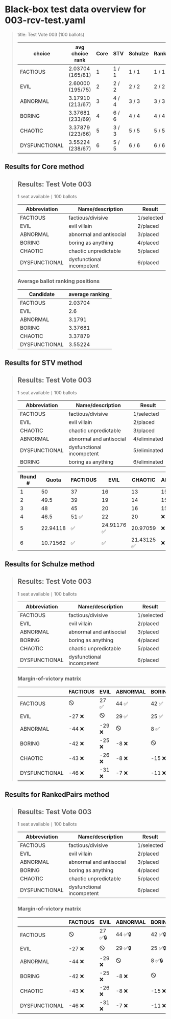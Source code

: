 # Black-box test data overview for 003-rcv-test.yaml

<blockquote>
title: Test Vote 003 (100 ballots)
<table>
<thead>
<tr>
<th>choice</th>
<th>avg choice rank</th>
<th>Core</th>
<th>STV</th>
<th>Schulze</th>
<th>RankedPairs</th>
<th>Copeland</th>
</tr>
</thead>
<tbody>
<tr>
<td>FACTIOUS</td>
<td>2.03704 (165/81)</td>
<td>1</td>
<td>1 / 1</td>
<td>1 / 1</td>
<td>1 / 1</td>
<td>1 (5)</td>
</tr>
<tr>
<td>EVIL</td>
<td>2.60000 (195/75)</td>
<td>2</td>
<td>2 / 2</td>
<td>2 / 2</td>
<td>2 / 2</td>
<td>2 (4)</td>
</tr>
<tr>
<td>ABNORMAL</td>
<td>3.17910 (213/67)</td>
<td>3</td>
<td>4 / 4</td>
<td>3 / 3</td>
<td>3 / 3</td>
<td>3 (3)</td>
</tr>
<tr>
<td>BORING</td>
<td>3.37681 (233/69)</td>
<td>4</td>
<td>6 / 6</td>
<td>4 / 4</td>
<td>4 / 4</td>
<td>4 (2)</td>
</tr>
<tr>
<td>CHAOTIC</td>
<td>3.37879 (223/66)</td>
<td>5</td>
<td>3 / 3</td>
<td>5 / 5</td>
<td>5 / 5</td>
<td>5 (1)</td>
</tr>
<tr>
<td>DYSFUNCTIONAL</td>
<td>3.55224 (238/67)</td>
<td>6</td>
<td>5 / 5</td>
<td>6 / 6</td>
<td>6 / 6</td>
<td>6 (0)</td>
</tr>
</tbody>
</table>


</blockquote>

## Results for Core method
<blockquote>
<div id="prefvote">
<h2>Results: Test Vote 003</h2>
<p>1 seat available &VerticalBar; 100 ballots</p>
<table>
<thead>
<tr>
<th>Abbreviation</th>
<th>Name/description</th>
<th>Result</th>
</tr>
</thead>
<tbody>
<tr>
<td>FACTIOUS</td>
<td>factious/divisive</td>
<td>1/selected</td>
</tr>
<tr>
<td>EVIL</td>
<td>evil villain</td>
<td>2/placed</td>
</tr>
<tr>
<td>ABNORMAL</td>
<td>abnormal and antisocial</td>
<td>3/placed</td>
</tr>
<tr>
<td>BORING</td>
<td>boring as anything</td>
<td>4/placed</td>
</tr>
<tr>
<td>CHAOTIC</td>
<td>chaotic unpredictable</td>
<td>5/placed</td>
</tr>
<tr>
<td>DYSFUNCTIONAL</td>
<td>dysfunctional incompetent</td>
<td>6/placed</td>
</tr>
</tbody>
</table>
<h3>Average ballot ranking positions</h3>
<table>
<thead>
<tr>
<th>Candidate</th>
<th>average ranking</th>
</tr>
</thead>
<tbody>
<tr>
<td>FACTIOUS</td>
<td>2.03704</td>
</tr>
<tr>
<td>EVIL</td>
<td>2.6</td>
</tr>
<tr>
<td>ABNORMAL</td>
<td>3.1791</td>
</tr>
<tr>
<td>BORING</td>
<td>3.37681</td>
</tr>
<tr>
<td>CHAOTIC</td>
<td>3.37879</td>
</tr>
<tr>
<td>DYSFUNCTIONAL</td>
<td>3.55224</td>
</tr>
</tbody>
</table>
</div>

</blockquote>

## Results for STV method
<blockquote>
<div id="prefvote">
<h2>Results: Test Vote 003</h2>
<p>1 seat available &VerticalBar; 100 ballots</p>
<table>
<thead>
<tr>
<th>Abbreviation</th>
<th>Name/description</th>
<th>Result</th>
</tr>
</thead>
<tbody>
<tr>
<td>FACTIOUS</td>
<td>factious/divisive</td>
<td>1/selected</td>
</tr>
<tr>
<td>EVIL</td>
<td>evil villain</td>
<td>2/placed</td>
</tr>
<tr>
<td>CHAOTIC</td>
<td>chaotic unpredictable</td>
<td>3/placed</td>
</tr>
<tr>
<td>ABNORMAL</td>
<td>abnormal and antisocial</td>
<td>4/eliminated</td>
</tr>
<tr>
<td>DYSFUNCTIONAL</td>
<td>dysfunctional incompetent</td>
<td>5/eliminated</td>
</tr>
<tr>
<td>BORING</td>
<td>boring as anything</td>
<td>6/eliminated</td>
</tr>
</tbody>
</table>
<table>
<thead>
<tr>
<th>Round #</th>
<th>Quota</th>
<th>FACTIOUS</th>
<th>EVIL</th>
<th>CHAOTIC</th>
<th>ABNORMAL</th>
<th>DYSFUNCTIONAL</th>
<th>BORING</th>
</tr>
</thead>
<tbody>
<tr>
<td>1</td>
<td>50</td>
<td>37</td>
<td>16</td>
<td>13</td>
<td>15</td>
<td>12</td>
<td>7 ❌</td>
</tr>
<tr>
<td>2</td>
<td>49.5</td>
<td>39</td>
<td>19</td>
<td>14</td>
<td>15</td>
<td>12 ❌</td>
<td>❌</td>
</tr>
<tr>
<td>3</td>
<td>48</td>
<td>45</td>
<td>20</td>
<td>16</td>
<td>15 ❌</td>
<td>❌</td>
<td>❌</td>
</tr>
<tr>
<td>4</td>
<td>46.5</td>
<td>51 ✅</td>
<td>22</td>
<td>20</td>
<td>❌</td>
<td>❌</td>
<td>❌</td>
</tr>
<tr>
<td>5</td>
<td>22.94118</td>
<td>✅</td>
<td>24.91176 ✅</td>
<td>20.97059</td>
<td>❌</td>
<td>❌</td>
<td>❌</td>
</tr>
<tr>
<td>6</td>
<td>10.71562</td>
<td>✅</td>
<td>✅</td>
<td>21.43125 ✅</td>
<td>❌</td>
<td>❌</td>
<td>❌</td>
</tr>
</tbody>
</table>
</div>

</blockquote>

## Results for Schulze method
<blockquote>
<div id="prefvote">
<h2>Results: Test Vote 003</h2>
<p>1 seat available &VerticalBar; 100 ballots</p>
<table>
<thead>
<tr>
<th>Abbreviation</th>
<th>Name/description</th>
<th>Result</th>
</tr>
</thead>
<tbody>
<tr>
<td>FACTIOUS</td>
<td>factious/divisive</td>
<td>1/selected</td>
</tr>
<tr>
<td>EVIL</td>
<td>evil villain</td>
<td>2/placed</td>
</tr>
<tr>
<td>ABNORMAL</td>
<td>abnormal and antisocial</td>
<td>3/placed</td>
</tr>
<tr>
<td>BORING</td>
<td>boring as anything</td>
<td>4/placed</td>
</tr>
<tr>
<td>CHAOTIC</td>
<td>chaotic unpredictable</td>
<td>5/placed</td>
</tr>
<tr>
<td>DYSFUNCTIONAL</td>
<td>dysfunctional incompetent</td>
<td>6/placed</td>
</tr>
</tbody>
</table>
<h3>Margin-of-victory matrix</h3>
<table>
<thead>
<tr>
<th></th>
<th>FACTIOUS</th>
<th>EVIL</th>
<th>ABNORMAL</th>
<th>BORING</th>
<th>CHAOTIC</th>
<th>DYSFUNCTIONAL</th>
</tr>
</thead>
<tbody>
<tr>
<td>FACTIOUS</td>
<td>🛇</td>
<td>27 ✅</td>
<td>44 ✅</td>
<td>42 ✅</td>
<td>43 ✅</td>
<td>46 ✅</td>
</tr>
<tr>
<td>EVIL</td>
<td>-27 ❌</td>
<td>🛇</td>
<td>29 ✅</td>
<td>25 ✅</td>
<td>26 ✅</td>
<td>31 ✅</td>
</tr>
<tr>
<td>ABNORMAL</td>
<td>-44 ❌</td>
<td>-29 ❌</td>
<td>🛇</td>
<td>8 ✅</td>
<td>8 ✅</td>
<td>7 ✅</td>
</tr>
<tr>
<td>BORING</td>
<td>-42 ❌</td>
<td>-25 ❌</td>
<td>-8 ❌</td>
<td>🛇</td>
<td>15 ✅</td>
<td>11 ✅</td>
</tr>
<tr>
<td>CHAOTIC</td>
<td>-43 ❌</td>
<td>-26 ❌</td>
<td>-8 ❌</td>
<td>-15 ❌</td>
<td>🛇</td>
<td>3 ✅</td>
</tr>
<tr>
<td>DYSFUNCTIONAL</td>
<td>-46 ❌</td>
<td>-31 ❌</td>
<td>-7 ❌</td>
<td>-11 ❌</td>
<td>-3 ❌</td>
<td>🛇</td>
</tr>
</tbody>
</table>
</div>

</blockquote>

## Results for RankedPairs method
<blockquote>
<div id="prefvote">
<h2>Results: Test Vote 003</h2>
<p>1 seat available &VerticalBar; 100 ballots</p>
<table>
<thead>
<tr>
<th>Abbreviation</th>
<th>Name/description</th>
<th>Result</th>
</tr>
</thead>
<tbody>
<tr>
<td>FACTIOUS</td>
<td>factious/divisive</td>
<td>1/selected</td>
</tr>
<tr>
<td>EVIL</td>
<td>evil villain</td>
<td>2/placed</td>
</tr>
<tr>
<td>ABNORMAL</td>
<td>abnormal and antisocial</td>
<td>3/placed</td>
</tr>
<tr>
<td>BORING</td>
<td>boring as anything</td>
<td>4/placed</td>
</tr>
<tr>
<td>CHAOTIC</td>
<td>chaotic unpredictable</td>
<td>5/placed</td>
</tr>
<tr>
<td>DYSFUNCTIONAL</td>
<td>dysfunctional incompetent</td>
<td>6/placed</td>
</tr>
</tbody>
</table>
<h3>Margin-of-victory matrix</h3>
<table>
<thead>
<tr>
<th></th>
<th>FACTIOUS</th>
<th>EVIL</th>
<th>ABNORMAL</th>
<th>BORING</th>
<th>CHAOTIC</th>
<th>DYSFUNCTIONAL</th>
</tr>
</thead>
<tbody>
<tr>
<td>FACTIOUS</td>
<td>🛇</td>
<td>27 ✅🔒</td>
<td>44 ✅🔒</td>
<td>42 ✅🔒</td>
<td>43 ✅🔒</td>
<td>46 ✅🔒</td>
</tr>
<tr>
<td>EVIL</td>
<td>-27 ❌</td>
<td>🛇</td>
<td>29 ✅🔒</td>
<td>25 ✅🔒</td>
<td>26 ✅🔒</td>
<td>31 ✅🔒</td>
</tr>
<tr>
<td>ABNORMAL</td>
<td>-44 ❌</td>
<td>-29 ❌</td>
<td>🛇</td>
<td>8 ✅🔒</td>
<td>8 ✅🔒</td>
<td>7 ✅🔒</td>
</tr>
<tr>
<td>BORING</td>
<td>-42 ❌</td>
<td>-25 ❌</td>
<td>-8 ❌</td>
<td>🛇</td>
<td>15 ✅🔒</td>
<td>11 ✅🔒</td>
</tr>
<tr>
<td>CHAOTIC</td>
<td>-43 ❌</td>
<td>-26 ❌</td>
<td>-8 ❌</td>
<td>-15 ❌</td>
<td>🛇</td>
<td>3 ✅🔒</td>
</tr>
<tr>
<td>DYSFUNCTIONAL</td>
<td>-46 ❌</td>
<td>-31 ❌</td>
<td>-7 ❌</td>
<td>-11 ❌</td>
<td>-3 ❌</td>
<td>🛇</td>
</tr>
</tbody>
</table>
</div>

</blockquote>

